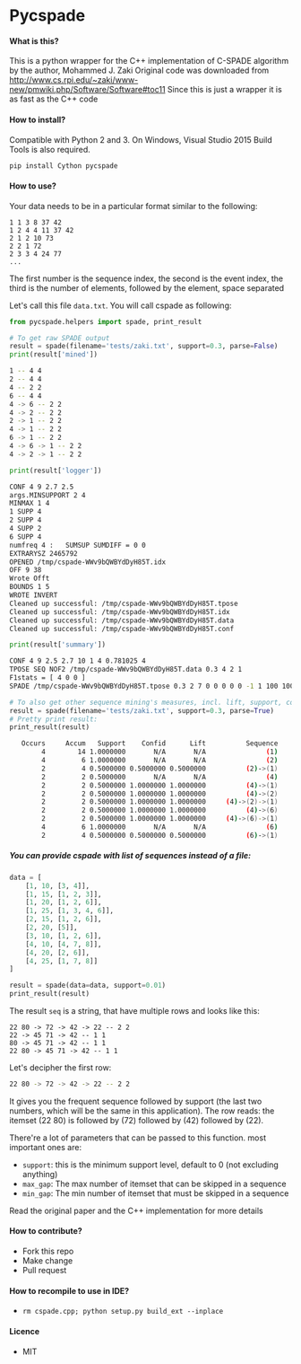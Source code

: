 Pycspade
===

#### What is this?
This is a python wrapper for the C++ implementation of C-SPADE algorithm by the author, Mohammed J. Zaki
Original code was downloaded from http://www.cs.rpi.edu/~zaki/www-new/pmwiki.php/Software/Software#toc11
Since this is just a wrapper it is as fast as the C++ code

#### How to install?
Compatible with Python 2 and 3. 
On Windows, Visual Studio 2015 Build Tools is also required.

```bash
pip install Cython pycspade
```

#### How to use?
Your data needs to be in a particular format similar to the following:
```text
1 1 3 8 37 42
1 2 4 4 11 37 42
2 1 2 10 73
2 2 1 72
2 3 3 4 24 77
...
```

The first number is the sequence index, the second is the event index, the third is the number of elements, 
followed by the element, space separated

Let's call this file `data.txt`. You will call cspade as following:
```python
from pycspade.helpers import spade, print_result

# To get raw SPADE output
result = spade(filename='tests/zaki.txt', support=0.3, parse=False)
print(result['mined'])
```
```bash
1 -- 4 4 
2 -- 4 4 
4 -- 2 2 
6 -- 4 4 
4 -> 6 -- 2 2 
4 -> 2 -- 2 2 
2 -> 1 -- 2 2 
4 -> 1 -- 2 2 
6 -> 1 -- 2 2 
4 -> 6 -> 1 -- 2 2 
4 -> 2 -> 1 -- 2 2
```
```python
print(result['logger'])
```
```bash
CONF 4 9 2.7 2.5
args.MINSUPPORT 2 4
MINMAX 1 4
1 SUPP 4
2 SUPP 4
4 SUPP 2
6 SUPP 4
numfreq 4 :   SUMSUP SUMDIFF = 0 0
EXTRARYSZ 2465792
OPENED /tmp/cspade-WWv9bQWBYdDyH85T.idx
OFF 9 38
Wrote Offt 
BOUNDS 1 5
WROTE INVERT 
Cleaned up successful: /tmp/cspade-WWv9bQWBYdDyH85T.tpose
Cleaned up successful: /tmp/cspade-WWv9bQWBYdDyH85T.idx
Cleaned up successful: /tmp/cspade-WWv9bQWBYdDyH85T.data
Cleaned up successful: /tmp/cspade-WWv9bQWBYdDyH85T.conf
```
```python
print(result['summary'])
```
```bash
CONF 4 9 2.5 2.7 10 1 4 0.781025 4
TPOSE SEQ NOF2 /tmp/cspade-WWv9bQWBYdDyH85T.data 0.3 4 2 1 
F1stats = [ 4 0 0 ]
SPADE /tmp/cspade-WWv9bQWBYdDyH85T.tpose 0.3 2 7 0 0 0 0 0 -1 1 100 100 4 5 2 0 0 0 0 0 0 0 0 0 0 0 0 0 0 0 0 0 0 0 0 0 0 0 0 0 0 0 0 0 0 0 0 0 0 0 0 0 0 0 0 0 0 0 0 0 0 0 0 0 0 0 0 0 0 0 0 0 0 0 0 0 0 0 0 0 0 0 0 0 0 0 0 0 0 0 0 0 0
```

```python
# To also get other sequence mining's measures, incl. lift, support, confidence:
result = spade(filename='tests/zaki.txt', support=0.3, parse=True)
# Pretty print result:
print_result(result)
```
```bash
   Occurs     Accum   Support    Confid      Lift          Sequence
        4        14 1.0000000       N/A       N/A               (1) 
        4         6 1.0000000       N/A       N/A               (2) 
        2         4 0.5000000 0.5000000 0.5000000          (2)->(1) 
        2         2 0.5000000       N/A       N/A               (4) 
        2         2 0.5000000 1.0000000 1.0000000          (4)->(1) 
        2         2 0.5000000 1.0000000 1.0000000          (4)->(2) 
        2         2 0.5000000 1.0000000 1.0000000     (4)->(2)->(1) 
        2         2 0.5000000 1.0000000 1.0000000          (4)->(6) 
        2         2 0.5000000 1.0000000 1.0000000     (4)->(6)->(1) 
        4         6 1.0000000       N/A       N/A               (6) 
        2         4 0.5000000 0.5000000 0.5000000          (6)->(1) 
```

##### You can provide cspade with list of sequences instead of a file:
```python
data = [
    [1, 10, [3, 4]],
    [1, 15, [1, 2, 3]],
    [1, 20, [1, 2, 6]],
    [1, 25, [1, 3, 4, 6]],
    [2, 15, [1, 2, 6]],
    [2, 20, [5]],
    [3, 10, [1, 2, 6]],
    [4, 10, [4, 7, 8]],
    [4, 20, [2, 6]],
    [4, 25, [1, 7, 8]]
]

result = spade(data=data, support=0.01)
print_result(result)
```

The result `seq` is a string, that have multiple rows and looks like this:

```text
22 80 -> 72 -> 42 -> 22 -- 2 2
22 -> 45 71 -> 42 -- 1 1
80 -> 45 71 -> 42 -- 1 1
22 80 -> 45 71 -> 42 -- 1 1
```
Let's decipher the first row:
```bash
22 80 -> 72 -> 42 -> 22 -- 2 2
```

It gives you the frequent sequence followed by support (the last two numbers, which will be the same in this application).
The row reads: the itemset (22 80) is followed by (72) followed by (42) followed by (22).


There're a lot of parameters that can be passed to this function. most important ones are:

- `support`: this is the minimum support level, default to 0 (not excluding anything)
- `max_gap`: The max number of itemset that can be skipped in a sequence
- `min_gap`: The min number of itemset that must be skipped in a sequence

Read the original paper and the C++ implementation for more details

#### How to contribute?
- Fork this repo
- Make change
- Pull request

#### How to recompile to use in IDE?
- `rm cspade.cpp; python setup.py build_ext --inplace`

#### Licence
- MIT